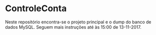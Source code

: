 # ControleConta

Neste repositório encontra-se o projeto principal e o dump do banco de dados MySQL.
Seguem mais instruções até às 15:00 de 13-11-2017.
